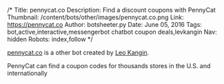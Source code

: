 /*
Title: pennycat.co
Description: Find a discount coupons with PennyCat
Thumbnail: /content/bots/other/images/pennycat.co.png
Link: https://pennycat.co
Author: botsheeter.py
Date: June 05, 2016
Tags: bot,active,interactive,messengerbot chatbot coupon deals,levkangin
Nav: hidden
Robots: index,follow
*/

[pennycat.co](https://pennycat.co) is a other bot created by [Leo Kangin](https://twitter.com/levkangin). 

PennyCat can find a coupon codes for thousands stores in the U.S. and internationally

